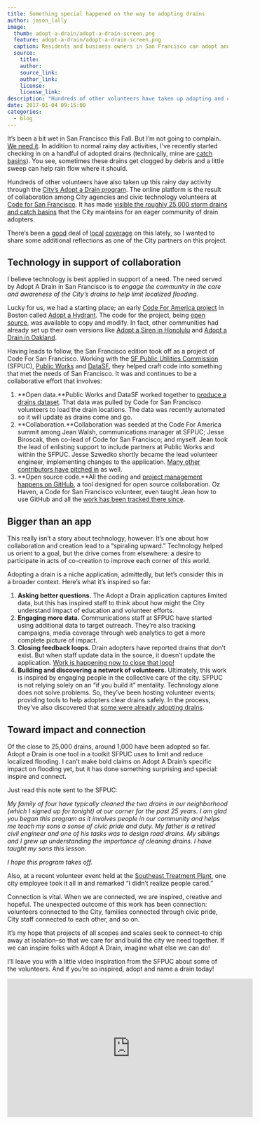 ```yaml
---
title: Something special happened on the way to adopting drains
author: jason_lally
image:
  thumb: adopt-a-drain/adopt-a-drain-screen.png
  feature: adopt-a-drain/adopt-a-drain-screen.png
  caption: Residents and business owners in San Francisco can adopt and care for drains thanks to a collaboration among the City and volunteers. Pictured above is the Adopt a Drain website.
  source:
    title:
    author:
    source_link:
    author_link:
    license:
    license_link:
description: "Hundreds of other volunteers have taken up adopting and caring for City drains through the City’s Adopt a Drain program. The online platform is the result of collaboration among City agencies and civic technology volunteers at Code for San Francisco. It has made visible the roughly 25,000 storm drains and catch basins that the City maintains for an eager community of drain adopters. It's also done something surprising."
date: 2017-01-04 09:15:00
categories:
  - blog
---
```



It’s been a bit wet in San Francisco this Fall. But I’m not going to complain. [We need it](http://www.mercurynews.com/2016/10/29/california-drought-is-october-rain-making-a-difference/). In addition to normal rainy day activities, I’ve recently started checking in on a handful of adopted drains (technically, mine are [catch basins](http://www.sfwater.org/index.aspx?page=399)). You see, sometimes these drains get clogged by debris and a little sweep can help rain flow where it should.

Hundreds of other volunteers have also taken up this rainy day activity through the [City’s Adopt a Drain program](https://adoptadrain.sfwater.org). The online platform is the result of collaboration among City agencies and civic technology volunteers at [Code for San Francisco](https://codeforsanfrancisco.org). It has made [visible the roughly 25,000 storm drains and catch basins](http://www.sfwater.org/index.aspx?page=399) that the City maintains for an eager community of drain adopters.

There’s been a [good](http://www.ktvu.com/news/101010004-story) deal of [local](http://hoodline.com/2016/11/the-great-leaf-catcher-puuurple-drainnnn-san-francisco-residents-adopt-drains-to-prevent-flooding) [coverage](http://www.sfchronicle.com/bayarea/article/SF-letting-residents-adopt-name-storm-drains-to-10816481.php) on this lately, so I wanted to share some additional reflections as one of the City partners on this project.

## Technology in support of collaboration

I believe technology is best applied in support of a need. The need served by Adopt A Drain in San Francisco is to *engage the community in the care and awareness of the City’s drains to help limit localized flooding*.

Lucky for us, we had a starting place; an early [Code For America project](http://archive.codeforamerica.org/products/adopt-a-hydrant/) in Boston called [Adopt a Hydrant](http://www.adoptahydrant.org/). The code for the project, being [open source](https://opensource.org/osd-annotated), was available to copy and modify. In fact, other communities had already set up their own versions like [Adopt a Siren in Honolulu](http://sirens.honolulu.gov/) and [Adopt a Drain in Oakland](http://adoptadrainoakland.com/).

Having leads to follow, the San Francisco edition took off as a project of Code For San Francisco. Working with the [SF Public Utilities Commission](http://www.sfwater.org) (SFPUC), [Public Works](http://sfpublicworks.org/) and [DataSF](https://datasf.org), they helped craft code into something that met the needs of San Francisco. It was and continues to be a collaborative effort that involves:

1. **Open data.**Public Works and DataSF worked together to [produce a drains dataset](https://data.sfgov.org/City-Infrastructure/Stormwater-inlets-drains-and-catch-basins/jtgq-b7c5). That data was pulled by Code for San Francisco volunteers to load the drain locations. The data was recently automated so it will update as drains come and go.
2. **Collaboration.**Collaboration was seeded at the Code For America summit among Jean Walsh, communications manager at SFPUC; Jesse Biroscak, then co-lead of Code for San Francisco; and myself. Jean took the lead of enlisting support to include partners at Public Works and within the SFPUC. Jesse Szwedko shortly became the lead volunteer engineer, implementing changes to the application. [Many other contributors have pitched in](https://github.com/sfbrigade/adopt-a-drain/graphs/contributors) as well.
3. **Open source code.**All the coding and [project management happens on GitHub](https://github.com/sfbrigade/adopt-a-drain), a tool designed for open source collaboration. Oz Haven, a Code for San Francisco volunteer, even taught Jean how to use GitHub and all the [work has been tracked there since](https://github.com/sfbrigade/adopt-a-drain/issues).

## Bigger than an app

This really isn’t a story about technology, however. It’s one about how collaboration and creation lead to a “spiraling upward.” Technology helped us orient to a goal, but the drive comes from elsewhere: a desire to participate in acts of co-creation to improve each corner of this world.

Adopting a drain is a niche application, admittedly, but let’s consider this in a broader context. Here’s what it’s inspired so far:

1. **Asking better questions.** The Adopt a Drain application captures limited data, but this has inspired staff to think about how might the City understand impact of education and volunteer efforts.
2. **Engaging more data.** Communications staff at SFPUC have started using additional data to target outreach. They’re also tracking campaigns, media coverage through web analytics to get a more complete picture of impact.
3. **Closing feedback loops.** Drain adopters have reported drains that don’t exist. But when staff update data in the source, it doesn’t update the application. [Work is happening now to close that loop!](https://github.com/sfbrigade/adopt-a-drain/pull/198)
4. **Building and discovering a network of volunteers.** Ultimately, this work is inspired by engaging people in the collective care of the city. SFPUC is not relying solely on an “if you build it” mentality. Technology alone does not solve problems. So, they’ve been hosting volunteer events; providing tools to help adopters clear drains safely. In the process, they’ve also discovered that [some were already adopting drains](http://www.sfchronicle.com/bayarea/article/SF-letting-residents-adopt-name-storm-drains-to-10816481.php).

## Toward impact and connection

Of the close to 25,000 drains, around 1,000 have been adopted so far. Adopt a Drain is one tool in a toolkit SFPUC uses to limit and reduce localized flooding. I can’t make bold claims on Adopt A Drain’s specific impact on flooding yet, but it has done something surprising and special: inspire and connect.

Just read this note sent to the SFPUC:

*My family of four have typically cleaned the two drains in our neighborhood (which I signed up for tonight) at our corner for the past 25 years. I am glad you began this program as it involves people in our community and helps me teach my sons a sense of civic pride and duty. My father is a retired civil engineer and one of his tasks was to design road drains. My siblings and I grew up understanding the importance of cleaning drains. I have taught my sons this lesson.*

*I hope this program takes off.*

Also, at a recent volunteer event held at the [Southeast Treatment Plant](https://sfwater.org/index.aspx?page=616), one city employee took it all in and remarked “I didn’t realize people cared.”

Connection is vital. When we are connected, we are inspired, creative and hopeful. The unexpected outcome of this work has been connection: volunteers connected to the City, families connected through civic pride, City staff connected to each other, and so on.

It’s my hope that projects of all scopes and scales seek to connect–to chip away at isolation–so that we care for and build the city we need together. If we can inspire folks with Adopt A Drain, imagine what else we can do!

I’ll leave you with a little video inspiration from the SFPUC about some of the volunteers. And if you’re so inspired, adopt and name a drain today!

<div class="embed-responsive embed-responsive-16by9"><iframe width="560" height="315" src="https://www.youtube.com/embed/J3VvLshNE4Y?list=PLi3CgGqFmQsWOflGLenuFhG13Gc_SjgpG" frameborder="0" allowfullscreen=""></iframe></div>